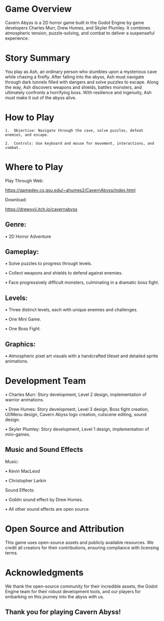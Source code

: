 # Game Overview

Cavern Abyss is a 2D horror game built in the Godot Engine by game developers Charles Murr, Drew Humes, and Skyler Plumley. It combines atmospheric tension, puzzle-solving, and combat to deliver a suspenseful experience.

# Story Summary

You play as Ash, an ordinary person who stumbles upon a mysterious cave while chasing a firefly. After falling into the abyss, Ash must navigate through dark tunnels filled with dangers and solve puzzles to escape. Along the way, Ash discovers weapons and shields, battles monsters, and ultimately confronts a horrifying boss. With resilience and ingenuity, Ash must make it out of the abyss alive.

# How to Play

	1.	Objective: Navigate through the cave, solve puzzles, defeat enemies, and escape.
 
	2.	Controls: Use keyboard and mouse for movement, interactions, and combat.

 # Where to Play

Play Through Web:

 https://gamedev.cs.gsu.edu/~ahumes2/CavernAbyss/index.html

 Download:
 
 https://drewxvii.itch.io/cavernabyss

## Genre: 

• 2D Horror Adventure
  
## Gameplay:

  • Solve puzzles to progress through levels.
  
  •	Collect weapons and shields to defend against enemies.
 
  •	Face progressively difficult monsters, culminating in a dramatic boss fight.
 
## Levels: 

  • Three distinct levels, each with unique enemies and challenges.

  • One Mini Game.

  • One Boss Fight.
  
## Graphics: 

  • Atmospheric pixel art visuals with a handcrafted tileset and detailed sprite animations.

# Development Team

•	Charles Murr: Story development, Level 2 design, implementation of warrior animations.

•	Drew Humes: Story development, Level 3 design, Boss fight creation, UI/Menu design, Cavern Abyss logo creation, cutscene editing, sound design.

•	Skyler Plumley: Story development, Level 1 design, implementation of mini-games.

## Music and Sound Effects

Music:

•	Kevin MacLeod
 
•	Christopher Larkin
 
Sound Effects:

•	Goblin sound effect by Drew Humes.
 
•	All other sound effects are open source.

# Open Source and Attribution

This game uses open-source assets and publicly available resources. We credit all creators for their contributions, ensuring compliance with licensing terms.

# Acknowledgments

We thank the open-source community for their incredible assets, the Godot Engine team for their robust development tools, and our players for embarking on this journey into the abyss with us.

## Thank you for playing Cavern Abyss!
 








 
